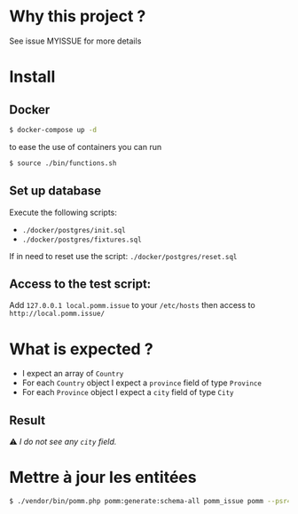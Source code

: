 # Why this project ?
See issue MYISSUE for more details

# Install
## Docker
```bash
$ docker-compose up -d
```
to ease the use of containers you can run
```bash
$ source ./bin/functions.sh
```

## Set up database
Execute the following scripts:
  * `./docker/postgres/init.sql`
  * `./docker/postgres/fixtures.sql`

If in need to reset use the script: `./docker/postgres/reset.sql`

## Access to the test script: 
Add `127.0.0.1 local.pomm.issue` to your `/etc/hosts` then access to `http://local.pomm.issue/`

# What is expected ?
  * I expect an array of `Country`
  * For each `Country` object I expect a `province` field of type `Province`
  * For each `Province` object I expect a `city` field of type `City`

## Result
:warning: *I do not see any `city` field.*

# Mettre à jour les entitées
```bash
$ ./vendor/bin/pomm.php pomm:generate:schema-all pomm_issue pomm --psr4 -d ./src/Persistence/Model/ -a "App\\\\Persistence\\\\Model"
```
